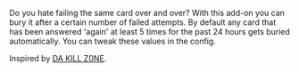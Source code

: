 Do you hate failing the same card over and over?
With this add-on you can bury it after a certain number of failed attempts.
By default any card that has been answered 'again' at least 5 times for the past 24 hours
gets buried automatically. You can tweak these values in the config.

Inspired by [DA KILL Z0NE](https://ankiweb.net/shared/info/1565222544).
